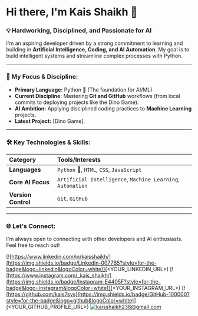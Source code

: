 # Hi there, I'm Kais Shaikh 👋

### 💡 Hardworking, Disciplined, and Passionate for AI

I'm an aspiring developer driven by a strong commitment to learning and building in **Artificial Intelligence, Coding, and AI Automation**. My goal is to build intelligent systems and streamline complex processes with Python.

---

### 🚀 My Focus & Discipline:

* **Primary Language:** Python 🐍 (The foundation for AI/ML)
* **Current Discipline:** Mastering **Git and GitHub** workflows (from local commits to deploying projects like the Dino Game).
* **AI Ambition:** Applying disciplined coding practices to **Machine Learning** projects.
* **Latest Project:** [Dino Game].

---

### 🛠️ Key Technologies & Skills:

| Category | Tools/Interests |
| :--- | :--- |
| **Languages** | `Python` 🐍, `HTML`, `CSS`, `JavaScript` |
| **Core AI Focus** | `Artificial Intelligence`, `Machine Learning`, `Automation` |
| **Version Control** | `Git`, `GitHub` |


---

### 🌐 Let's Connect:

I'm always open to connecting with other developers and AI enthusiasts. Feel free to reach out!

[![https://www.linkedin.com/in/kaisshaikh/](https://img.shields.io/badge/LinkedIn-0077B5?style=for-the-badge&logo=linkedin&logoColor=white)](<YOUR_LINKEDIN_URL>)
[![https://www.instagram.com/_kais_shaikh/](https://img.shields.io/badge/Instagram-E4405F?style=for-the-badge&logo=instagram&logoColor=white)](<YOUR_INSTAGRAM_URL>)
[![https://github.com/kais7sys](https://img.shields.io/badge/GitHub-100000?style=for-the-badge&logo=github&logoColor=white)](<YOUR_GITHUB_PROFILE_URL>)
[![kaisshaikh238@gmail.com](https://img.shields.io/badge/Email-D14836?style=for-the-badge&logo=gmail&logoColor=white)](mailto:<YOUR_EMAIL_ADDRESS>)





